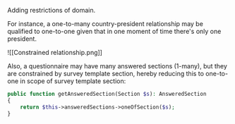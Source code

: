 Adding restrictions of domain. 

For instance, a one-to-many country-president relationship may be qualified to one-to-one given that in one moment of time there's only one president.

![[Constrained relationship.png]]

Also, a questionnaire may have many answered sections (1-many), but they are constrained by survey template section, hereby reducing this to one-to-one in scope of survey template section:
```php
public function getAnsweredSection(Section $s): AnsweredSection
{
	return $this->answeredSections->oneOfSection($s);
}
```